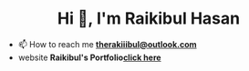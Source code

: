 <h1 align="center">Hi 👋, I'm Raikibul Hasan</h1>



- 📫 How to reach me **therakiiibul@outlook.com**
-  website **Raikibul's Portfolio<a href="https://rakiiibul.github.io/">click here</a>**


